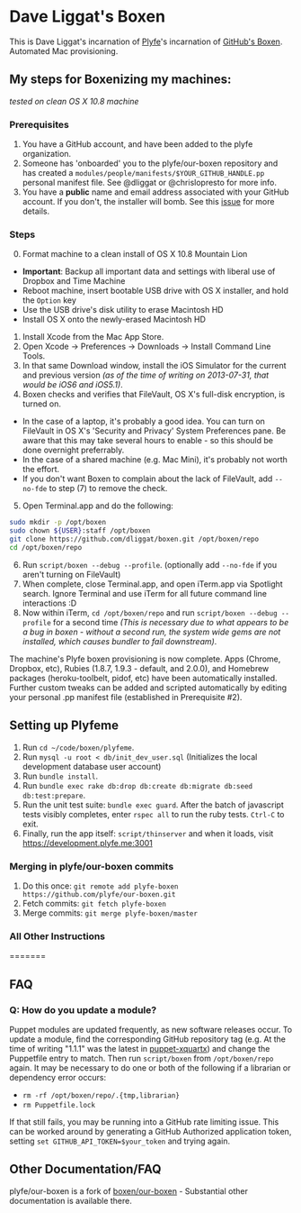 # Dave Liggat's Boxen

This is Dave Liggat's incarnation of [Plyfe](https://github.com/plyfe/our-boxen)'s incarnation of [GitHub's Boxen](https://boxen.github.com). Automated Mac provisioning.


## My steps for Boxenizing my machines:
*tested on clean OS X 10.8 machine*

### Prerequisites
1. You have a GitHub account, and have been added to the plyfe organization.
2. Someone has 'onboarded' you to the plyfe/our-boxen repository and has created a `modules/people/manifests/$YOUR_GITHUB_HANDLE.pp` personal manifest file. See @dliggat or @chrislopresto for more info.
3. You have a **public** name and email address associated with your GitHub account. If you don't, the installer will bomb. See this [issue](https://github.com/boxen/boxen/issues/111) for more details.

### Steps
0. Format machine to a clean install of OS X 10.8 Mountain Lion
  * **Important**: Backup all important data and settings with liberal use of Dropbox and Time Machine
  * Reboot machine, insert bootable USB drive with OS X installer, and hold the `Option` key
  * Use the USB drive's disk utility to erase Macintosh HD
  * Install OS X onto the newly-erased Macintosh HD
1. Install Xcode from the Mac App Store.
2. Open Xcode -> Preferences -> Downloads -> Install Command Line Tools.
3. In that same Download window, install the iOS Simulator for the current and previous version *(as of the time of writing on 2013-07-31, that would be iOS6 and iOS5.1)*.
4. Boxen checks and verifies that FileVault, OS X's full-disk encryption, is turned on.
  * In the case of a laptop, it's probably a good idea. You can turn on FileVault in OS X's 'Security and Privacy' System Preferences pane. Be aware that this may take several hours to enable - so this should be done overnight preferrably.
  * In the case of a shared machine (e.g. Mac Mini), it's probably not worth the effort.
  * If you don't want Boxen to complain about the lack of FileVault, add `--no-fde` to step (7) to remove the check.
5. Open Terminal.app and do the following:
```bash
sudo mkdir -p /opt/boxen
sudo chown ${USER}:staff /opt/boxen
git clone https://github.com/dliggat/boxen.git /opt/boxen/repo
cd /opt/boxen/repo
```

6. Run `script/boxen --debug --profile`. (optionally add `--no-fde` if you aren't turning on FileVault)
7. When complete, close Terminal.app, and open iTerm.app via Spotlight search. Ignore Terminal and use iTerm for all future command line interactions :D
8. Now within iTerm, `cd /opt/boxen/repo` and run `script/boxen --debug --profile` for a second time *(This is necessary due to what appears to be a bug in boxen - without a second run, the system wide gems are not installed, which causes bundler to fail downstream)*.

The machine's Plyfe boxen provisioning is now complete. Apps (Chrome, Dropbox, etc), Rubies (1.8.7, 1.9.3 - default, and 2.0.0), and Homebrew packages (heroku-toolbelt, pidof, etc) have been automatically installed. Further custom tweaks can be added and scripted automatically by editing your personal .pp manifest file (established in Prerequisite #2).

## Setting up Plyfeme
1. Run `cd ~/code/boxen/plyfeme`.
2. Run `mysql -u root < db/init_dev_user.sql` (Initializes the local development database user account)
3. Run `bundle install`.
4. Run `bundle exec rake db:drop db:create db:migrate db:seed db:test:prepare`.
5. Run the unit test suite: `bundle exec guard`. After the batch of javascript tests visibly completes, enter `rspec all` to run the ruby tests. `Ctrl-C` to exit.
6. Finally, run the app itself: `script/thinserver` and when it loads, visit https://development.plyfe.me:3001

### Merging in plyfe/our-boxen commits
1. Do this once: `git remote add plyfe-boxen https://github.com/plyfe/our-boxen.git`
2. Fetch commits: `git fetch plyfe-boxen`
3. Merge commits: `git merge plyfe-boxen/master`

### All Other Instructions
=======
## FAQ

### Q: How do you update a module?

Puppet modules are updated frequently, as new software releases occur. To update a module, find the corresponding GitHub repository tag (e.g. At the time of writing "1.1.1" was the latest in [puppet-xquartx](https://github.com/boxen/puppet-xquartz)) and change the Puppetfile entry to match. Then run `script/boxen` from `/opt/boxen/repo` again. It may be necessary to do one or both of the following if a librarian or dependency error occurs:

* `rm -rf /opt/boxen/repo/.{tmp,librarian}`
* `rm Puppetfile.lock`

If that still fails, you may be running into a GitHub rate limiting issue. This can be worked around by generating a GitHub Authorized application token, setting `set GITHUB_API_TOKEN=$your_token` and trying again.

## Other Documentation/FAQ
plyfe/our-boxen is a fork of [boxen/our-boxen](https://github.com/boxen/our-boxen) - Substantial other documentation is available there.

